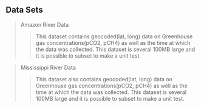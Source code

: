 ## Data Sets
>Amazon River Data
  >>This dataset contains geocoded(lat, long) data on Greenhouse gas concentrations(pCO2, pCH4) as well as the time at which the data was collected.
  >>This dataset is several 100MB large and it is possible to subset to make a unit test.
  
>Mississippi River Data
  >>This dataset also contains geocoded(lat, long) data on Greenhouse gas concentrations(pCO2, pCH4) as well as the time at which the data was collected.
  >>This dataset is several 100MB large and it is possible to subset to make a unit test.
